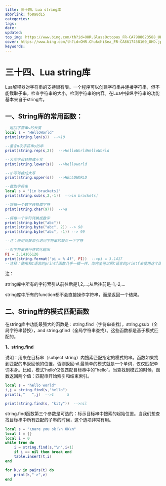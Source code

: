 ```yaml
---
title: 三十四、Lua string库
abbrlink: f68a8d15
categories: 
tags: 
date: 
updated: 
top_img: https://www.bing.com/th?id=OHR.GlassOctopus_FR-CA7988023588_UHD.jpg
cover: https://www.bing.com/th?id=OHR.ChukchiSea_FR-CA8617458160_UHD.jpg
keywords: 
---
```

# 三十四、Lua string库

Lua解释器对字符串的支持很有限。一个程序可以创建字符串并连接字符串，但不能截取子串，检查字符串的大小，检测字符串的内容。在Lua中操纵字符串的功能基本来自于string库。

## 一、String库的常用函数：

```lua
--返回字符串s的长度
local s = "HelloWorld"
print(string.len(s))  -->10

--重复n次字符串s的串
print(string.rep(s,2))  -->HelloWorldHelloWorld

--大写字母转换成小写
print(string.lower(s))  -->helloworld

--小写转换成大写
print(string.upper(s))  -->HELLOWORLD

--截取字符串
local s = "[in brackets]"
print(string.sub(s,2,-1))  -->in brackets]

--将每一个数字转换成字符
print(string.char(97))  -->a

--将每一个字符转换成数字
print(string.byte("abc"))
print(string.byte("abc", 2)) --> 98
print(string.byte("abc", -1)) --> 99

--注：使用负数索引访问字符串的最后一个字符

--对字符串进行格式化输出
PI = 3.14165120
print(string.format("pi = %.4f", PI))  -->pi = 3.1417
--注释：使用和C语言的printf函数几乎一模一样，你完全可以照C语言的printf来使用这个函数.
```

注：

string库中所有的字符索引从前往后是1,2,…;从后往前是-1,-2,…

string库中所有的function都不会直接操作字符串，而是返回一个结果。

## 二、String库的模式匹配函数

在string库中功能最强大的函数是：string.find（字符串查找），string.gsub（全局字符串替换），and string.gfind（全局字符串查找）。这些函数都是基于模式匹配的。

**1、string.find**

说明：用来在目标串（subject string）内搜索匹配指定的模式的串。函数如果找到匹配的串返回他的位置，否则返回nil.最简单的模式就是一个单词，仅仅匹配单词本身。比如，模式’hello’仅仅匹配目标串中的”hello”。当查找到模式的时候，函数返回两个值：匹配串开始索引和结束索引。

```lua
local s = "hello world"
i,j = string.find(s,"hello")
print(i,"   ",j)  -->1      5

print(string.find(s, "kity"))  -->nil
```

string.find函数第三个参数是可选的：标示目标串中搜索的起始位置。当我们想查找目标串中所有匹配的子串的时候，这个选项非常有用。

```lua
local s = "\nare you ok!\n OK\n"
local t = {}
local i = 0
while true do
    i = string.find(s,"\n",i+1)
    if i == nil then break end
    table.insert(t,i)   
end

for k,v in pairs(t) do
    print(k,"->",v)  
end
```